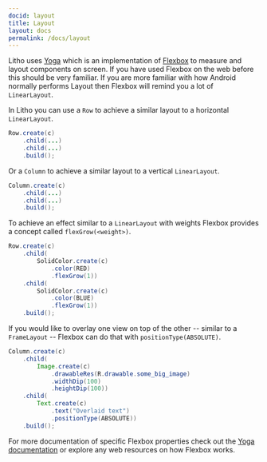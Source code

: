 ```yaml
---
docid: layout
title: Layout
layout: docs
permalink: /docs/layout
---
```


Litho uses [Yoga](https://yogalayout.com/) which is an implementation of [Flexbox](https://www.w3.org/TR/css-flexbox-1/) to measure and layout components on screen. If you have used Flexbox on the web before this should be very familiar. If you are more familiar with how Android normally performs Layout then Flexbox will remind you a lot of `LinearLayout`.

In Litho you can use a `Row` to achieve a similar layout to a horizontal `LinearLayout`.

```java
Row.create(c)
    .child(...)
    .child(...)
    .build();
```

Or a `Column` to achieve a similar layout to a vertical `LinearLayout`.

```java
Column.create(c)
    .child(...)
    .child(...)
    .build();
```

To achieve an effect similar to a `LinearLayout` with weights Flexbox provides a concept called `flexGrow(<weight>)`.

```java
Row.create(c)
    .child(
        SolidColor.create(c)
            .color(RED)
            .flexGrow(1))
    .child(
        SolidColor.create(c)
            .color(BLUE)
            .flexGrow(1))
    .build();
```

If you would like to overlay one view on top of the other -- similar to a `FrameLayout` -- Flexbox can do that with `positionType(ABSOLUTE)`.

```java
Column.create(c)
    .child(
        Image.create(c)
            .drawableRes(R.drawable.some_big_image)
            .widthDip(100)
            .heightDip(100))
    .child(
        Text.create(c)
            .text("Overlaid text")
            .positionType(ABSOLUTE))
    .build();
```

For more documentation of specific Flexbox properties check out the [Yoga documentation](https://yogalayout.com/docs/) or explore any web resources on how Flexbox works.

